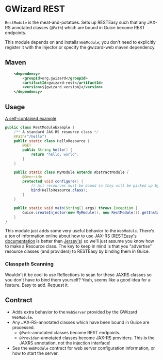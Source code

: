 # GWizard REST

`RestModule` is the meat-and-potatoes. Sets up RESTEasy such that any JAX-RS annotated classes (`@Path`) which
are bound in Guice become REST endpoints.

This module depends on and installs `WebModule`; you don't need to explicitly register it with the Injector
or specify the gwizard-web maven dependency.

## Maven

```xml
	<dependency>
		<groupId>org.gwizard</groupId>
		<artifactId>gwizard-rest</artifactId>
		<version>${gwizard.version}</version>
	</dependency>
```

## Usage

[A self-contained example](src/test/java/org/gwizard/rest/example/RestModuleExample.java)

```java
public class RestModuleExample {
	/** A standard JAX-RS resource class */
	@Path("/hello")
	public static class HelloResource {
		@GET
		public String hello() {
			return "hello, world";
		}
	}

	public static class MyModule extends AbstractModule {
		@Override
		protected void configure() {
			// All resources must be bound so they will be picked up by resteasy
			bind(HelloResource.class);
		}
	}

	public static void main(String[] args) throws Exception {
		Guice.createInjector(new MyModule(), new RestModule()).getInstance(WebServer.class).startJoin();
	}
}
```

This module just adds some very useful behavior to the `WebModule`. There's a ton of information online about
how to use JAX-RS ([RESTEasy's documentation](http://resteasy.jboss.org/docs.html) is better than
[Jersey's](https://jersey.java.net/documentation/latest/user-guide.html)) so
we'll just assume you know how to make a Resource class. The key to keep in mind is that you "advertise"
resource classes (and providers) to RESTEasy by binding them in Guice.

### Classpath Scanning

Wouldn't it be cool to use Reflections to scan for these JAXRS classes so you don't have to bind them yourself?
Yeah, seems like a good idea for a feature. Easy to add. Request it.

## Contract

* Adds extra behavior to the `WebServer` provided by the GWizard `WebModule`.
* Any JAX-RS-annotated classes which have been bound in Guice are processed.
  * `@Path`-annotated classes become REST endpoints.
  * `@Provider`-annotated classes become JAX-RS providers. This is the JAXRS annotation, not the injection interface!
* See the `WebModule` contract for web server configuration information, or how to start the server.
